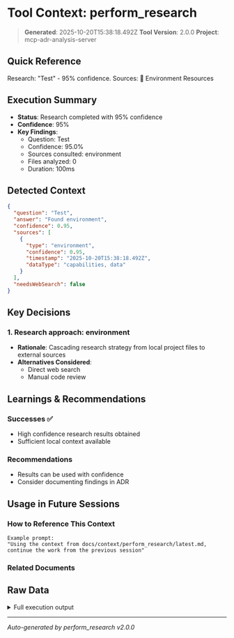 # Tool Context: perform_research

> **Generated**: 2025-10-20T15:38:18.492Z
> **Tool Version**: 2.0.0
> **Project**: mcp-adr-analysis-server

## Quick Reference

Research: "Test" - 95% confidence. Sources: 🔧 Environment Resources

## Execution Summary

- **Status**: Research completed with 95% confidence
- **Confidence**: 95%
- **Key Findings**:
  - Question: Test
  - Confidence: 95.0%
  - Sources consulted: environment
  - Files analyzed: 0
  - Duration: 100ms

## Detected Context

```json
{
  "question": "Test",
  "answer": "Found environment",
  "confidence": 0.95,
  "sources": [
    {
      "type": "environment",
      "confidence": 0.95,
      "timestamp": "2025-10-20T15:38:18.492Z",
      "dataType": "capabilities, data"
    }
  ],
  "needsWebSearch": false
}
```

## Key Decisions

### 1. Research approach: environment

- **Rationale**: Cascading research strategy from local project files to external sources
- **Alternatives Considered**:
  - Direct web search
  - Manual code review

## Learnings & Recommendations

### Successes ✅

- High confidence research results obtained
- Sufficient local context available

### Recommendations

- Results can be used with confidence
- Consider documenting findings in ADR

## Usage in Future Sessions

### How to Reference This Context

```text
Example prompt:
"Using the context from docs/context/perform_research/latest.md,
continue the work from the previous session"
```

### Related Documents

## Raw Data

<details>
<summary>Full execution output</summary>

```json
{
  "research": {
    "answer": "Found environment",
    "confidence": 0.95,
    "sources": [
      {
        "type": "environment",
        "data": {
          "capabilities": ["docker", "kubernetes"],
          "data": [
            {
              "capability": "docker",
              "found": true
            },
            {
              "capability": "kubernetes",
              "found": false
            }
          ]
        },
        "confidence": 0.95,
        "timestamp": "2025-10-20T15:38:18.492Z"
      }
    ],
    "needsWebSearch": false,
    "metadata": {
      "duration": 100,
      "sourcesQueried": ["environment"],
      "filesAnalyzed": 0
    }
  }
}
```

</details>

---

_Auto-generated by perform_research v2.0.0_
